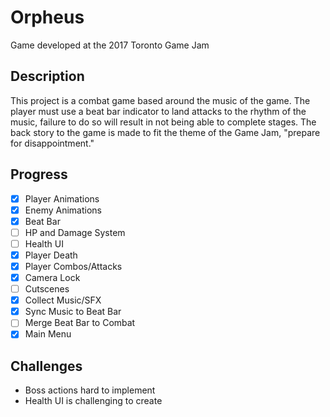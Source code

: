 # Orpheus
Game developed at the 2017 Toronto Game Jam

## Description
This project is a combat game based around the music of the game. The player must use a beat bar indicator to land attacks to the rhythm of the music, failure to do so will result in not being able to complete stages. The back story to the game is made to fit the theme of the Game Jam, "prepare for disappointment."

## Progress
- [x] Player Animations
- [x] Enemy Animations
- [x] Beat Bar
- [ ] HP and Damage System
- [ ] Health UI
- [x] Player Death
- [x] Player Combos/Attacks
- [x] Camera Lock
- [ ] Cutscenes
- [x] Collect Music/SFX
- [x] Sync Music to Beat Bar
- [ ] Merge Beat Bar to Combat
- [x] Main Menu

## Challenges
- Boss actions hard to implement
- Health UI is challenging to create

